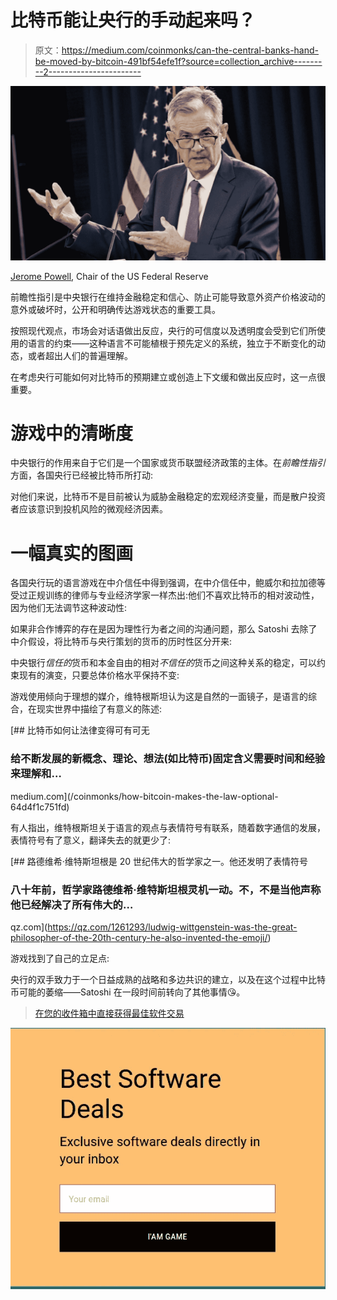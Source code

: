 # 比特币能让央行的手动起来吗？

> 原文：<https://medium.com/coinmonks/can-the-central-banks-hand-be-moved-by-bitcoin-491bf54efe1f?source=collection_archive---------2----------------------->

![](img/139efd5af5a4da77ad076a9d3b13e17c.png)

[Jerome Powell](https://en.wikipedia.org/wiki/Jerome_Powell), Chair of the US Federal Reserve

前瞻性指引是中央银行在维持金融稳定和信心、防止可能导致意外资产价格波动的意外或破坏时，公开和明确传达游戏状态的重要工具。

按照现代观点，市场会对话语做出反应，央行的可信度以及透明度会受到它们所使用的语言的约束——这种语言不可能植根于预先定义的系统，独立于不断变化的动态，或者超出人们的普遍理解。

在考虑央行可能如何对比特币的预期建立或创造上下文缓和做出反应时，这一点很重要。

# 游戏中的清晰度

中央银行的作用来自于它们是一个国家或货币联盟经济政策的主体。在*前瞻性指引*方面，各国央行已经被比特币所打动:

对他们来说，比特币不是目前被认为威胁金融稳定的宏观经济变量，而是散户投资者应该意识到投机风险的微观经济因素。

# 一幅真实的图画

各国央行玩的语言游戏在中介信任中得到强调，在中介信任中，鲍威尔和拉加德等受过正规训练的律师与专业经济学家一样杰出:他们不喜欢比特币的相对波动性，因为他们无法调节这种波动性:

如果非合作博弈的存在是因为理性行为者之间的沟通问题，那么 Satoshi 去除了中介假设，将比特币与央行策划的货币的历时性区分开来:

中央银行*信任的*货币和本金自由的相对*不信任的*货币之间这种关系的稳定，可以约束现有的演变，只要总体价格水平保持不变:

游戏使用倾向于理想的媒介，维特根斯坦认为这是自然的一面镜子，是语言的综合，在现实世界中描绘了有意义的陈述:

[](/coinmonks/how-bitcoin-makes-the-law-optional-64d4f1c751fd) [## 比特币如何让法律变得可有可无

### 给不断发展的新概念、理论、想法(如比特币)固定含义需要时间和经验来理解和…

medium.com](/coinmonks/how-bitcoin-makes-the-law-optional-64d4f1c751fd) 

有人指出，维特根斯坦关于语言的观点与表情符号有联系，随着数字通信的发展，表情符号有了意义，翻译失去的就更少了:

[](https://qz.com/1261293/ludwig-wittgenstein-was-the-great-philosopher-of-the-20th-century-he-also-invented-the-emoji/) [## 路德维希·维特斯坦根是 20 世纪伟大的哲学家之一。他还发明了表情符号

### 八十年前，哲学家路德维希·维特斯坦根灵机一动。不，不是当他声称他已经解决了所有伟大的…

qz.com](https://qz.com/1261293/ludwig-wittgenstein-was-the-great-philosopher-of-the-20th-century-he-also-invented-the-emoji/) 

游戏找到了自己的立足点:

央行的双手致力于一个日益成熟的战略和多边共识的建立，以及在这个过程中比特币可能的萎缩——Satoshi 在一段时间前转向了其他事情😘。

> [在您的收件箱中直接获得最佳软件交易](https://coincodecap.com/?utm_source=coinmonks)

[![](img/7c0b3dfdcbfea594cc0ae7d4f9bf6fcb.png)](https://coincodecap.com/?utm_source=coinmonks)